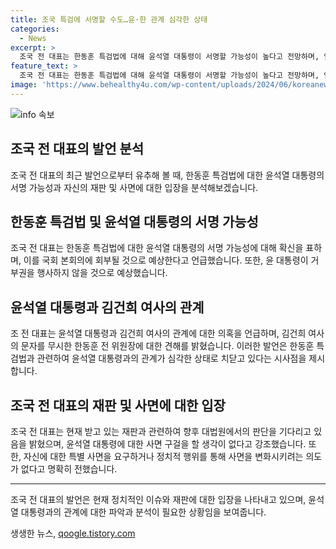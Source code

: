 ```yaml
---
title: 조국 특검에 서명할 수도…윤·한 관계 심각한 상태
categories:
  - News
excerpt: >
  조국 전 대표는 한동훈 특검법에 대해 윤석열 대통령이 서명할 가능성이 높다고 전망하며, 앞으로의 정치적 상황과 관련하여 강한 주장을 내놓았다. 또한, 자신의 향후 재판과 관련해 대통령에게 사면을 구걸할 생각이 없다고 밝혔다.
feature_text: >
  조국 전 대표는 한동훈 특검법에 대해 윤석열 대통령이 서명할 가능성이 높다고 전망하며, 앞으로의 정치적 상황과 관련하여 강한 주장을 내놓았다. 또한, 자신의 향후 재판과 관련해 대통령에게 사면을 구걸할 생각이 없다고 밝혔다.
image: 'https://www.behealthy4u.com/wp-content/uploads/2024/06/koreanews.jpg'
---
```


<p><img src="https://www.behealthy4u.com/wp-content/uploads/2024/06/koreanews.jpg" alt="info 속보" /></p>

<h2 data-ke-size="size26">조국 전 대표의 발언 분석</h2>

<p data-ke-size="size16">조국 전 대표의 최근 발언으로부터 유추해 볼 때, 한동훈 특검법에 대한 윤석열 대통령의 서명 가능성과 자신의 재판 및 사면에 대한 입장을 분석해보겠습니다.</p>

<h2 data-ke-size="size24">한동훈 특검법 및 윤석열 대통령의 서명 가능성</h2>

<p data-ke-size="size16">조국 전 대표는 한동훈 특검법에 대한 윤석열 대통령의 서명 가능성에 대해 확신을 표하며, 이를 국회 본회의에 회부될 것으로 예상한다고 언급했습니다. 또한, 윤 대통령이 거부권을 행사하지 않을 것으로 예상했습니다.</p>

<h2 data-ke-size="size24">윤석열 대통령과 김건희 여사의 관계</h2>

<p data-ke-size="size16">조 전 대표는 윤석열 대통령과 김건희 여사의 관계에 대한 의혹을 언급하며, 김건희 여사의 문자를 무시한 한동훈 전 위원장에 대한 견해를 밝혔습니다. 이러한 발언은 한동훈 특검법과 관련하여 윤석열 대통령과의 관계가 심각한 상태로 치닫고 있다는 시사점을 제시합니다.</p>

<h2 data-ke-size="size24">조국 전 대표의 재판 및 사면에 대한 입장</h2>

<p data-ke-size="size16">조국 전 대표는 현재 받고 있는 재판과 관련하여 향후 대법원에서의 판단을 기다리고 있음을 밝혔으며, 윤석열 대통령에 대한 사면 구걸을 할 생각이 없다고 강조했습니다. 또한, 자신에 대한 특별 사면을 요구하거나 정치적 행위를 통해 사면을 변화시키려는 의도가 없다고 명확히 전했습니다.</p>

<hr>

<p data-ke-size="size16">조국 전 대표의 발언은 현재 정치적인 이슈와 재판에 대한 입장을 나타내고 있으며, 윤석열 대통령과의 관계에 대한 파악과 분석이 필요한 상황임을 보여줍니다.</p>
생생한 뉴스, <a href="https://qoogle.tistory.com" rel="dofollow">qoogle.tistory.com</a>


